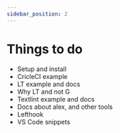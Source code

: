 ```yaml
---
sidebar_position: 2
---
```


# Things to do

- Setup and install
- CricleCI example
- LT example and docs
- Why LT and not G
- Textlint example and docs
- Docs about alex, and other tools
- Lefthook
- VS Code snippets